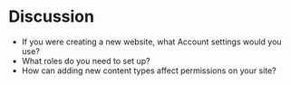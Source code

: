 # Discussion



* If you were creating a new website, what Account settings would you use?
* What roles do you need to set up?
* How can adding new content types affect permissions on your site?

